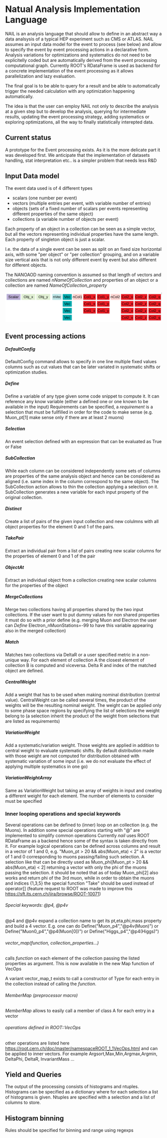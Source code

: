 # Natual Analysis Implementation Language

NAIL is an analysis language that should allow to define in an abstract way a data analsysis of a typical HEP experiment such as CMS or ATLAS.
NAIL assumes an input data model for the event to process (see below) and allow to specify the event by event processing actions in a declarative form.
Analysis variations for optimizations and systematics do not need to be explicitelly coded but are automatically derived from the event processing computational graph.
Currently ROOT's RDataFrame is used as backend for a concrete implementation of the event processing as it allows parallelization and lazy evaluation.

The final goal is to be able to query for a result and be able to automatically trigger the needed calculation with any optimization happening automatically.

The idea is that the user can employ NAIL not only to describe the analysis at a given step but to develop the analysis, querying for intermediate results, updating the event processing strategy, adding systematics or exploring optimizations, all the way to finally statistically interepted data.

## Current status
A prototype for the Event processing exists. As it is the more delicate part it was developed first. We anticipate that the implementation of datasets handling, stat interpretation etc.. is a simpler problem that needs less R&D


## Input Data model
The event data used is of 4 different types
- scalars (one number per event)
- vectors (multiple entries per event, with variable number of entries)
- objects (sets of a fixed number of scalars per events representing different properties of the same object)
- collections (a variable number of objects per event)

Each property of an object in a collection can be seen as a simple vector, but all the vectors representing individual properties have the same length.
Each property of singleton object is just a scalar.

I.e. the data of a single event can be seen as split on an fixed size horizontal axis, with some "per object" or "per collection" grouping, and on a variable size vertical axis that is not only different event by event but also different for different objects.

The NANOAOD naming convention is assumed so that length of vectors and collections are named _nNameOfCollection_ and properties of an object or a collection are named *NameOfCollection_property*

![datamodel](image.png)



## Event processing actions

##### DefaultConfig
DefaultConfig command allows to specify in one line multiple fixed values columns such as cut values that can be later variated in systematic shifts or optimization studies.

##### Define
Define a variable of any type given some code snippet to compute it. It can reference any know variable (either a defined one or one known to be available in the input)
Requirements can be specified, a _requirement_ is a selection that must be fullfilled in order for the code to make sense (e.g. Muon_pt[1] make sense only if there are at least 2 muons)

##### Selection
An event selection defined with an expression that can be evaluated as True or False

##### SubCollection
While each column can be considered independently some sets of columns are properties of the same analysis object and hence can be considered as aligned (i.e. same index in the column correspond to the same object). The SubCollection action allows to thin the collection applying a selection on it. SubCollection generates a new variable for each input property of the original collection.

##### Distinct
Create a list of pairs of the given input collection and new colulmns with all object properties for the element 0 and 1 of the pairs.

##### TakePair
Extract an individual pair from a list of pairs creating new scalar columns for the properties of element 0 and 1 of the pair

##### ObjectAt
Extract an individual object from a collection creating new scalar columns for the properties of the object

##### MergeCollections
Merge two collections having all properties shared by the two input collections. If the user want to put dummy values for non shared properties it must do so with a prior define (e.g. merging Muon and Electron the user can _Define_ Electron_nMuonStations=-99 to have this variable appearing also in the merged collection)

##### Match
Matches two collections via DeltaR or a user specified metric in a non-unique way. For each element of collection A the closest element of collection B is computed and viceversa. Delta R and index of the matched object are defined. 

##### CentralWeight
Add a weight that has to be used when making nominal distribution (central value). CentralWeight can be called several times, the product of the weights will be the resulting nominal weight. The weight can be applied only to some phase space regions by specifying the list of selections the weight belong to (a selection inherit the product of the weight from selections that are listed as requirements)

##### VariationWeight
Add a systematic/variation weight. Those weights are applied in addition to central weight to evaluate systematic shifts. By default distribution made with those weight are not computed for distribution obtained with systematic variation of some input (i.e. we do not evaluate the effect of applying multiple systematics in one go)

##### VariationWeightArray
Same as VariationWeight but taking an array of weights in input and creating a different weight for each element. The number of elements to consider must be specified

### Inner looping operations and special keywords
Several operations can be defined to (inner) loop on an collection (e.g. the Muons).
In addition some special operations starting with "@" are implemented to simplify common operations
Currently *nail* uses ROOT RDataFrame as a backend hence some of the syntax is taken directly from it.
For example logical operations can be defined across columns and result in a vector of 1 and 0, e.g.
"Muon_pt > 20 && abs(Muon_eta) < 2" is a vector of 1 and 0 corresponding to muons passing/failing such selection.
A selection like that can be directly used as Muon_phi[Muon_pt > 20 && abs(Muon_eta) < 2] returning a vector with only the phi of the muons passing the selection.
it should be noted that as of today Muon_phi[2] also works and return phi of the 3rd muon, while in order to obtain the muons and indices {1,3,5} the special function "Take" should be used instead of operator[] (feature request to ROOT was made to improve this https://sft.its.cern.ch/jira/browse/ROOT-10071)

###### Special keywords: @p4, @p4v
@p4 and @p4v expand a collection name to get its pt,eta,phi,mass property and build a 4 vector. E.g. one can do
Define("Muon_p4","@p4v(Muon)") or Define("Muon0_p4","@p4(Muon[0])") or Define("Higgs_p4","@p4(Higgs)")

###### vector_map(function, collection_properties...) 
calls *function* on each element of the collection passing the listed properties as argument.
 This is now available in the new Map function of VecOps


A variant vector_map_t<Type> exists to call a constructor of Type for each entry in the collection instead of calling the *function*.
  

###### MemberMap (preprocessor macro)
*MemberMap* allows to easily call a member of class A for each entry in a vector<A>
  

###### operations defined in ROOT::VecOps
other operations are listed here https://root.cern.ch/doc/master/namespaceROOT_1_1VecOps.html 
and can be applied to inner vectors.
For example Argsort,Max,Min,Argmax,Argmin, DeltaPhi, DeltaR, InvariantMass ...





## Yield and Queries
The output of the processing consists of histograms and ntuples. Histograms can be specified as a dictionary where for each selection a list of histograms is given. Ntuples are specified with a selection and a list of columns to store.

## Histogram binning
Rules should be specified for binning and range using regexps

